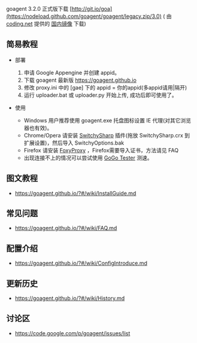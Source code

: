 goagent 3.2.0 正式版下载 [http://git.io/goa](https://nodeload.github.com/goagent/goagent/legacy.zip/3.0) ( 由 [coding.net](http://coding.net) 提供的 [国内镜像](https://coding.net/u/phuslu/p/goagent/git/archive/3.0) 下载)

## 简易教程

- 部署

  1. 申请 Google Appengine 并创建 appid。
  1. 下载 goagent 最新版 https://goagent.github.io
  1. 修改 proxy.ini 中的 [gae] 下的 appid = 你的appid(多appid请用|隔开)
  1. 运行 uploader.bat 或 uploader.py 开始上传, 成功后即可使用了。

- 使用

  * Windows 用户推荐使用 goagent.exe 托盘图标设置 IE 代理(对其它浏览器也有效)。
  * Chrome/Opera 请安装 [SwitchySharp](https://chrome.google.com/webstore/detail/dpplabbmogkhghncfbfdeeokoefdjegm) 插件(拖放  SwitchySharp.crx 到扩展设置)，然后导入 SwitchyOptions.bak
  * Firefox 请安装 [FoxyProxy](https://addons.mozilla.org/zh-cn/firefox/addon/foxyproxy-standard/) ，Firefox需要导入证书，方法请见 FAQ
  * 出现连接不上的情况可以尝试使用 [GoGo Tester](https://github.com/azzvx/gogotester/raw/2.3/GoGo%20Tester/bin/Release/GoGo%20Tester.exe) 测速。

## 图文教程
* https://goagent.github.io/?#/wiki/InstallGuide.md

## 常见问题
* https://goagent.github.io/?#/wiki/FAQ.md

## 配置介绍
* https://goagent.github.io/?#/wiki/ConfigIntroduce.md

## 更新历史
* https://goagent.github.io/?#/wiki/History.md

## 讨论区
* https://code.google.com/p/goagent/issues/list
